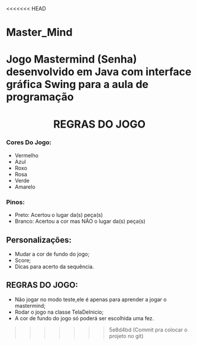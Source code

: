 <<<<<<< HEAD
# Master_Mind
Jogo Mastermind (Senha) desenvolvido em Java com interface gráfica Swing para a aula de programação
=======
<h1 align="center"> REGRAS DO JOGO </h1>

### Cores Do Jogo:
- Vermelho
- Azul
- Roxo
- Rosa
- Verde
- Amarelo


### Pinos:
- Preto: Acertou o lugar da(s) peça(s)
- Branco: Acertou a cor mas NÃO o lugar da(s) peça(s)


## Personalizações: 
- Mudar a cor de fundo do jogo;
- Score;
- Dicas para acerto da sequência.

## REGRAS DO JOGO:
- Não jogar no modo teste,ele é apenas para aprender a jogar o mastermind;
- Rodar o jogo na classe TelaDeInicio;
- A cor de  fundo do jogo só poderá ser escolhida uma fez.
>>>>>>> 5e8d4bd (Commit pra colocar o projeto no git)
